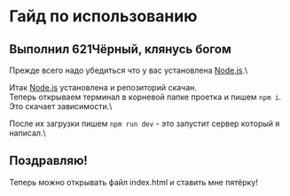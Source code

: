 # Гайд по использованию

## Выполнил 621Чёрный, клянусь богом

Прежде всего надо убедиться что у вас установлена [Node.js](https://nodejs.org/en/download).\

Итак [Node.js](https://nodejs.org/en/download) установлена и репозиторий скачан.\
Теперь открываем терминал в корневой папке проетка и пишем `npm i`. Это скачает зависимости.\

После их загрузки пишем `npm run dev` - это запустит сервер который я написал.\

## Поздравляю!

Теперь можно открывать файл index.html и ставить мне пятёрку!

